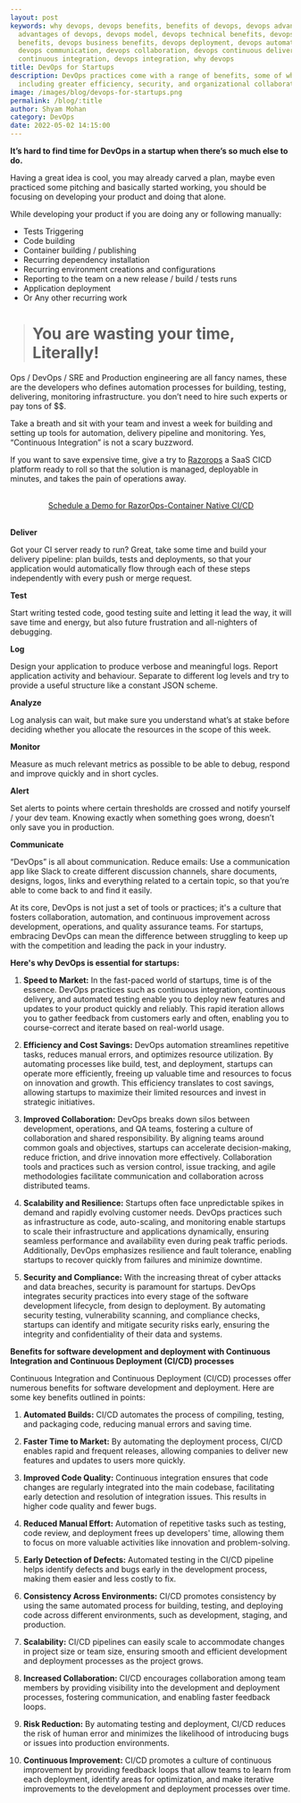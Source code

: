 ```yaml
---
layout: post
keywords: why devops, devops benefits, benefits of devops, devops advantages,
  advantages of devops, devops model, devops technical benefits, devops cultural
  benefits, devops business benefits, devops deployment, devops automation,
  devops communication, devops collaboration, devops continuous delivery, devops
  continuous integration, devops integration, why devops
title: DevOps for Startups
description: DevOps practices come with a range of benefits, some of which –
  including greater efficiency, security, and organizational collaboration.
image: /images/blog/devops-for-startups.png
permalink: /blog/:title
author: Shyam Mohan
category: DevOps
date: 2022-05-02 14:15:00
---
```



**It’s hard to find time for DevOps in a startup when there’s so much else to do.**

Having a great idea is cool, you may already carved a plan, maybe even practiced some pitching and basically started working, you should be focusing on developing your product and doing that alone.

While developing your product  if you are doing any or following manually:

* Tests Triggering
* Code building
* Container building / publishing
* Recurring dependency installation
* Recurring environment creations and configurations
* Reporting to the team on a new release / build / tests runs
* Application deployment
* Or Any other recurring work

> #  You are wasting your time, Literally!


Ops / DevOps / SRE and Production engineering are all fancy names, these are the developers who defines automation processes for building, testing, delivering, monitoring infrastructure. you don’t need to hire such experts or pay tons of $$. 

Take a breath and sit with your team and invest a week for building and setting up tools for automation, delivery pipeline and monitoring. Yes, “Continuous Integration” is not a scary buzzword.

If you want to save expensive time,  give a try  to [Razorops](https://razorops.com/) a SaaS CICD platform ready to roll so that the solution is managed, deployable in minutes, and takes the pain of operations away.

<br>
<center>
  <a href="/schedule-demo" class="btn btn-rounded btn-lg btn-primary">Schedule a Demo for RazorOps-Container Native CI/CD </a> 
</center>
<br>

**Deliver**

Got your CI server ready to run? Great, take some time and build your delivery pipeline: plan builds, tests and deployments, so that your application would automatically flow through each of these steps independently with every push or merge request.

**Test**

Start writing tested code, good testing suite and letting it lead the way,  it will save time and energy, but also future frustration and all-nighters of debugging.

**Log**

Design your application to produce verbose and meaningful logs. Report application activity and behaviour. Separate to different log levels and try to provide a useful structure like a constant JSON scheme.

**Analyze**

Log analysis can wait, but make sure you understand what’s at stake before deciding whether you allocate the resources in the scope of this week.

**Monitor**

Measure as much relevant metrics as possible to be able to debug, respond and improve quickly and in short cycles.

**Alert**

Set alerts to points where certain thresholds are crossed and notify yourself / your dev team. Knowing exactly when something goes wrong, doesn’t only save you in production.

**Communicate**

“DevOps” is all about communication. Reduce emails: Use a communication app like Slack to create different discussion channels, share documents, designs, logos, links and everything related to a certain topic, so that you’re able to come back to and find it easily.




At its core, DevOps is not just a set of tools or practices; it's a culture that fosters collaboration, automation, and continuous improvement across development, operations, and quality assurance teams. For startups, embracing DevOps can mean the difference between struggling to keep up with the competition and leading the pack in your industry.

**Here's why DevOps is essential for startups:**

1.  **Speed to Market:** In the fast-paced world of startups, time is of the essence. DevOps practices such as continuous integration, continuous delivery, and automated testing enable you to deploy new features and updates to your product quickly and reliably. This rapid iteration allows you to gather feedback from customers early and often, enabling you to course-correct and iterate based on real-world usage.
    
2.  **Efficiency and Cost Savings:** DevOps automation streamlines repetitive tasks, reduces manual errors, and optimizes resource utilization. By automating processes like build, test, and deployment, startups can operate more efficiently, freeing up valuable time and resources to focus on innovation and growth. This efficiency translates to cost savings, allowing startups to maximize their limited resources and invest in strategic initiatives.
    
3.  **Improved Collaboration:** DevOps breaks down silos between development, operations, and QA teams, fostering a culture of collaboration and shared responsibility. By aligning teams around common goals and objectives, startups can accelerate decision-making, reduce friction, and drive innovation more effectively. Collaboration tools and practices such as version control, issue tracking, and agile methodologies facilitate communication and collaboration across distributed teams.
    
4.  **Scalability and Resilience:** Startups often face unpredictable spikes in demand and rapidly evolving customer needs. DevOps practices such as infrastructure as code, auto-scaling, and monitoring enable startups to scale their infrastructure and applications dynamically, ensuring seamless performance and availability even during peak traffic periods. Additionally, DevOps emphasizes resilience and fault tolerance, enabling startups to recover quickly from failures and minimize downtime.
    
5.  **Security and Compliance:** With the increasing threat of cyber attacks and data breaches, security is paramount for startups. DevOps integrates security practices into every stage of the software development lifecycle, from design to deployment. By automating security testing, vulnerability scanning, and compliance checks, startups can identify and mitigate security risks early, ensuring the integrity and confidentiality of their data and systems.

**Benefits for software development and deployment with Continuous Integration and Continuous Deployment (CI/CD) processes**

Continuous Integration and Continuous Deployment (CI/CD) processes offer numerous benefits for software development and deployment. Here are some key benefits outlined in points:

1.  **Automated Builds:** CI/CD automates the process of compiling, testing, and packaging code, reducing manual errors and saving time.
    
2.  **Faster Time to Market:** By automating the deployment process, CI/CD enables rapid and frequent releases, allowing companies to deliver new features and updates to users more quickly.
    
3.  **Improved Code Quality:** Continuous integration ensures that code changes are regularly integrated into the main codebase, facilitating early detection and resolution of integration issues. This results in higher code quality and fewer bugs.
    
4.  **Reduced Manual Effort:** Automation of repetitive tasks such as testing, code review, and deployment frees up developers' time, allowing them to focus on more valuable activities like innovation and problem-solving.
    
5.  **Early Detection of Defects:** Automated testing in the CI/CD pipeline helps identify defects and bugs early in the development process, making them easier and less costly to fix.
    
6.  **Consistency Across Environments:** CI/CD promotes consistency by using the same automated process for building, testing, and deploying code across different environments, such as development, staging, and production.
    
7.  **Scalability:** CI/CD pipelines can easily scale to accommodate changes in project size or team size, ensuring smooth and efficient development and deployment processes as the project grows.
    
8.  **Increased Collaboration:** CI/CD encourages collaboration among team members by providing visibility into the development and deployment processes, fostering communication, and enabling faster feedback loops.
    
9.  **Risk Reduction:** By automating testing and deployment, CI/CD reduces the risk of human error and minimizes the likelihood of introducing bugs or issues into production environments.
    
10.  **Continuous Improvement:** CI/CD promotes a culture of continuous improvement by providing feedback loops that allow teams to learn from each deployment, identify areas for optimization, and make iterative improvements to the development and deployment processes over time.


